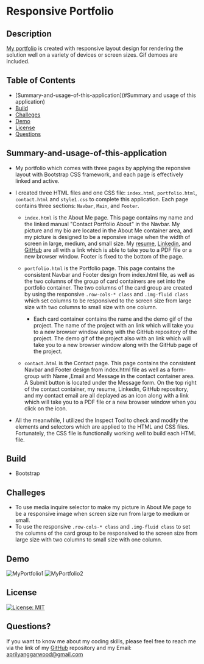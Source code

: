 # Responsive Portfolio

## Description

[My portfolio](https://aprilyanggarwood.github.io/Responsive-Portfolio/) is created with responsive layout design for rendering the solution well on a variety of devices or screen sizes. Gif demoes are included.

## Table of Contents

- [Summary-and-usage-of-this-application](#Summary and usage of this application)
- [Build](#Bootstrap)
- [Challeges](#Challeges)
- [Demo](#Demo)
- [License](#license)
- [Questions](#questions)

## Summary-and-usage-of-this-application

- My portfolio which comes with three pages by applying the reponsive layout with Bootstrap CSS framework, and each page is effectively linked and active.

- I created three HTML files and one CSS file: `index.html`, `portfolio.html`, `contact.html` and `style1.css` to complete this application. Each page contains three sections: `Navbar`, `Main`, and `Footer`.

  - `index.html` is the About Me page. This page contains my name and the linked manual "Contact Portfolio About" in the Navbar. My picture and my bio are located in the About Me container area, and my picture is designed to be a reponsive image when the width of screen in large, medium, and small size. My [resume](./Assets/AprilResumeforschool.pdf), [Linkedin](https://www.linkedin.com/in/ying-april-yang-a9bb8720/), and [GitHub](https://github.com/aprilyanggarwood?tab=repositories) are all with a link which is able to take you to a PDF file or a new browser window. Footer is fixed to the bottom of the page.

  - `portfolio.html` is the Portfolio page. This page contains the consistent Navbar and Footer design from index.html file, as well as the two columns of the group of card containers are set into the portfolio container. The two columns of the card group are created by using the responsive `.row-cols-* class` and `.img-fluid class` which set columns to be responsived to the screen size from large size with two columns to small size with one column.

    - Each card container contains the name and the demo gif of the project. The name of the project with an link which will take you to a new browser window along with the GitHub repository of the project. The demo gif of the project also with an link which will take you to a new browser window along with the GitHub page of the project.

  - `contact.html` is the Contact page. This page contains the consistent Navbar and Footer design from index.html file as well as a form-group with Name ,Email and Message in the contact container area. A Submit button is located under the Message form. On the top right of the contact container, my resume, Linkedin, GitHub repository, and my contact email are all deplayed as an icon along with a link which will take you to a PDF file or a new browser window when you click on the icon.

- All the meanwhile, I utilized the Inspect Tool to check and modify the elements and selectors which are applied to the HTML and CSS files. Fortunately, the CSS file is functionally working well to build each HTML file.

## Build

- Bootstrap

## Challeges

- To use media inquire selector to make my picture in About Me page to be a responsive image when screen size run from large to medium or small.
- To use the responsive `.row-cols-* class` and `.img-fluid class` to set the columns of the card group to be responsived to the screen size from large size with two columns to small size with one column.

## Demo

![MyPortfolio1](./Assets/gifs/MyPortfolio1.gif)
![MyPortfolio2](./Assets/gifs/MyPortfolio2.gif)

## License

[![License: MIT](https://img.shields.io/badge/License-MIT-yellow.svg)](https://opensource.org/licenses/MIT)

## Questions?

If you want to know me about my coding skills, please feel free to reach me via the link of my [GitHub](https://github.com/aprilyanggarwood) repository and my Email: <aprilyanggarwood@gmail.com>
